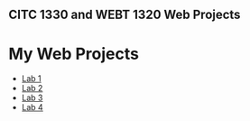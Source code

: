 ## CITC 1330 and WEBT 1320 Web Projects

<h1>My Web Projects</h1>

<ul>
    <li><a href="hello_world/index.html" target="_blank">Lab 1</a></li>
    <li><a href="lab_2/index.html" target="_blank">Lab 2</a></li>
    <li><a href="Lab 3/index.html" target="_blank">Lab 3</a></li>
    <li><a href="Lab 4/index.html" target="_blank">Lab 4</a></li>
</ul> 


